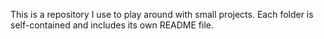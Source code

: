 This is a repository I use to play around with small projects. Each folder is self-contained and includes its own README file.
